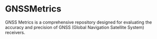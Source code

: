 # GNSSMetrics
GNSS Metrics is a comprehensive repository designed for evaluating the accuracy and precision of GNSS (Global Navigation Satellite System) receivers. 
